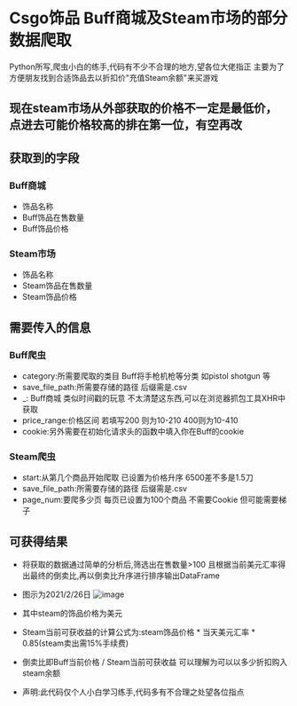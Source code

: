 # Csgo饰品 Buff商城及Steam市场的部分数据爬取
Python所写,爬虫小白的练手,代码有不少不合理的地方,望各位大佬指正
主要为了方便朋友找到合适饰品去以折扣价"充值Steam余额"来买游戏
## 现在steam市场从外部获取的价格不一定是最低价，点进去可能价格较高的排在第一位，有空再改
## 获取到的字段
### Buff商城
- 饰品名称
- Buff饰品在售数量
- Buff饰品价格

### Steam市场
- 饰品名称
- Steam饰品在售数量
- Steam饰品价格

## 需要传入的信息
### Buff爬虫
- category:所需要爬取的类目 Buff将手枪机枪等分类 如pistol shotgun 等
- save_file_path:所需要存储的路径 后缀需是.csv
- _: Buff商城 类似时间戳的玩意 不太清楚这东西,可以在浏览器抓包工具XHR中获取
- price_range:价格区间 若填写200 则为10-210 400则为10-410
- cookie:另外需要在初始化请求头的函数中填入你在Buff的cookie

### Steam爬虫
- start:从第几个商品开始爬取 已设置为价格升序 6500差不多是1.5刀
- save_file_path:所需要存储的路径 后缀需是.csv
- page_num:要爬多少页 每页已设置为100个商品
不需要Cookie 但可能需要梯子

## 可获得结果
- 将获取的数据通过简单的分析后,筛选出在售数量>100 且根据当前美元汇率得出最终的倒卖比,再以倒卖比升序进行排序输出DataFrame
- 图示为2021/2/26日
![image](https://github.com/badiaog/crwal-Csgo-steam-buff/blob/main/imgs/image.png)

- 其中steam的饰品价格为美元 
- Steam当前可获收益的计算公式为:steam饰品价格 * 当天美元汇率 * 0.85(steam卖出需15%手续费)
- 倒卖比即Buff当前价格 / Steam当前可获收益 可以理解为可以以多少折扣购入steam余额


- 声明:此代码仅个人小白学习练手,代码多有不合理之处望各位指点
